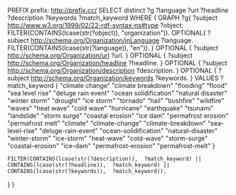 PREFIX prefix: <http://prefix.cc/>
SELECT distinct ?g ?language ?url ?headline ?description ?keywords ?match_keyword
WHERE { 
  GRAPH ?g{
    	?subject <http://www.w3.org/1999/02/22-rdf-syntax-ns#type> ?object;
        FILTER(CONTAINS(lcase(str(?object)), "organization")).
    OPTIONAL{
    ?subject <http://schema.org/Organization/inLanguage> ?language.
    FILTER(CONTAINS(lcase(str(?language)), "en")).
    }
    OPTIONAL {
     ?subject <http://schema.org/Organization/url> ?url.
    }
    OPTIONAL {
     ?subject <http://schema.org/Organization/headline> ?headline.
    }
    OPTIONAL {
     ?subject <http://schema.org/Organization/description> ?description.
    }
    OPTIONAL {
     ?subject <http://schema.org/Organization/keywords> ?keywords.
    }
    VALUES ?match_keyword { "climate change" "climate breakdown" "flooding" "flood" "sea level rise" "deluge rain event" "ocean solidification" "natural disaster" "winter storm" "drought" "ice storm" "tornado" "hail" "bushfire" "wildfire" "waves" "heat wave" "cold wave" "hurricane" "earthquake" "tsunami" "landslide" "storm surge" "coastal erosion" "ice dam" "permafrost erosion" "permafrost melt" "climate" "climate-change" "climate-breakdown" "sea-level-rise" "deluge-rain-event" "ocean-solidification" "natural-disaster" "winter-storm" "ice-storm" "heat-wave" "cold-wave" "storm-surge" "coastal-erosion" "ice-dam" "permafrost-erosion" "permafrost-melt" }
    
    FILTER(CONTAINS(lcase(str(?description)),  ?match_keyword) || CONTAINS(lcase(str(?headline)),  ?match_keyword) || CONTAINS(lcase(str(?keywords)),  ?match_keyword)).
  }
}